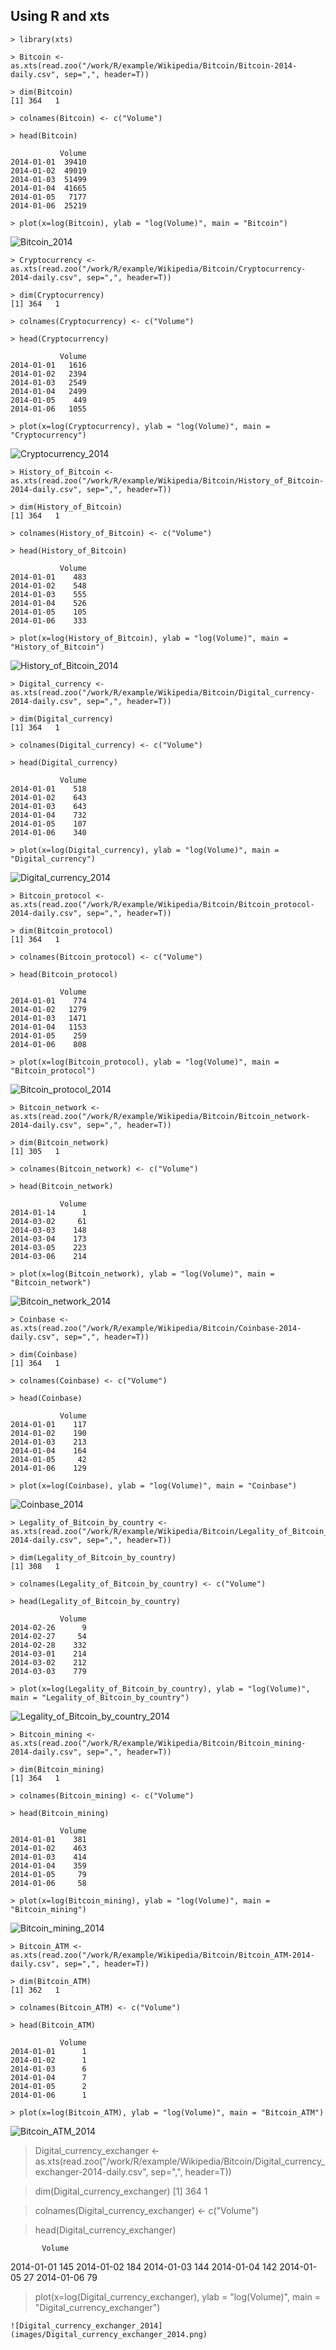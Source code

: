 ## Using R and xts

~~~
> library(xts)

> Bitcoin <- as.xts(read.zoo("/work/R/example/Wikipedia/Bitcoin/Bitcoin-2014-daily.csv", sep=",", header=T))

> dim(Bitcoin)
[1] 364   1

> colnames(Bitcoin) <- c("Volume")

> head(Bitcoin)

           Volume
2014-01-01  39410
2014-01-02  49019
2014-01-03  51499
2014-01-04  41665
2014-01-05   7177
2014-01-06  25219

> plot(x=log(Bitcoin), ylab = "log(Volume)", main = "Bitcoin")
~~~
![Bitcoin_2014](images/Bitcoin_2014.png)


~~~
> Cryptocurrency <- as.xts(read.zoo("/work/R/example/Wikipedia/Bitcoin/Cryptocurrency-2014-daily.csv", sep=",", header=T))

> dim(Cryptocurrency)
[1] 364   1

> colnames(Cryptocurrency) <- c("Volume")

> head(Cryptocurrency)

           Volume
2014-01-01   1616
2014-01-02   2394
2014-01-03   2549
2014-01-04   2499
2014-01-05    449
2014-01-06   1055

> plot(x=log(Cryptocurrency), ylab = "log(Volume)", main = "Cryptocurrency")
~~~
![Cryptocurrency_2014](images/Cryptocurrency_2014.png)


~~~
> History_of_Bitcoin <- as.xts(read.zoo("/work/R/example/Wikipedia/Bitcoin/History_of_Bitcoin-2014-daily.csv", sep=",", header=T))

> dim(History_of_Bitcoin)
[1] 364   1

> colnames(History_of_Bitcoin) <- c("Volume")

> head(History_of_Bitcoin)

           Volume
2014-01-01    483
2014-01-02    548
2014-01-03    555
2014-01-04    526
2014-01-05    105
2014-01-06    333

> plot(x=log(History_of_Bitcoin), ylab = "log(Volume)", main = "History_of_Bitcoin")
~~~
![History_of_Bitcoin_2014](images/History_of_Bitcoin_2014.png)


~~~
> Digital_currency <- as.xts(read.zoo("/work/R/example/Wikipedia/Bitcoin/Digital_currency-2014-daily.csv", sep=",", header=T))

> dim(Digital_currency)
[1] 364   1

> colnames(Digital_currency) <- c("Volume")

> head(Digital_currency)

           Volume
2014-01-01    518
2014-01-02    643
2014-01-03    643
2014-01-04    732
2014-01-05    107
2014-01-06    340

> plot(x=log(Digital_currency), ylab = "log(Volume)", main = "Digital_currency")
~~~
![Digital_currency_2014](images/Digital_currency_2014.png)


~~~
> Bitcoin_protocol <- as.xts(read.zoo("/work/R/example/Wikipedia/Bitcoin/Bitcoin_protocol-2014-daily.csv", sep=",", header=T))

> dim(Bitcoin_protocol)
[1] 364   1

> colnames(Bitcoin_protocol) <- c("Volume")

> head(Bitcoin_protocol)

           Volume
2014-01-01    774
2014-01-02   1279
2014-01-03   1471
2014-01-04   1153
2014-01-05    259
2014-01-06    808

> plot(x=log(Bitcoin_protocol), ylab = "log(Volume)", main = "Bitcoin_protocol")
~~~
![Bitcoin_protocol_2014](images/Bitcoin_protocol_2014.png)


~~~
> Bitcoin_network <- as.xts(read.zoo("/work/R/example/Wikipedia/Bitcoin/Bitcoin_network-2014-daily.csv", sep=",", header=T))

> dim(Bitcoin_network)
[1] 305   1

> colnames(Bitcoin_network) <- c("Volume")

> head(Bitcoin_network)

           Volume
2014-01-14      1
2014-03-02     61
2014-03-03    148
2014-03-04    173
2014-03-05    223
2014-03-06    214

> plot(x=log(Bitcoin_network), ylab = "log(Volume)", main = "Bitcoin_network")
~~~
![Bitcoin_network_2014](images/Bitcoin_network_2014.png)


~~~
> Coinbase <- as.xts(read.zoo("/work/R/example/Wikipedia/Bitcoin/Coinbase-2014-daily.csv", sep=",", header=T))

> dim(Coinbase)
[1] 364   1

> colnames(Coinbase) <- c("Volume")

> head(Coinbase)

           Volume
2014-01-01    117
2014-01-02    190
2014-01-03    213
2014-01-04    164
2014-01-05     42
2014-01-06    129

> plot(x=log(Coinbase), ylab = "log(Volume)", main = "Coinbase")
~~~
![Coinbase_2014](images/Coinbase_2014.png)


~~~
> Legality_of_Bitcoin_by_country <- as.xts(read.zoo("/work/R/example/Wikipedia/Bitcoin/Legality_of_Bitcoin_by_country-2014-daily.csv", sep=",", header=T))

> dim(Legality_of_Bitcoin_by_country)
[1] 308   1

> colnames(Legality_of_Bitcoin_by_country) <- c("Volume")

> head(Legality_of_Bitcoin_by_country)

           Volume
2014-02-26      9
2014-02-27     54
2014-02-28    332
2014-03-01    214
2014-03-02    212
2014-03-03    779

> plot(x=log(Legality_of_Bitcoin_by_country), ylab = "log(Volume)", main = "Legality_of_Bitcoin_by_country")
~~~
![Legality_of_Bitcoin_by_country_2014](images/Legality_of_Bitcoin_by_country_2014.png)


~~~
> Bitcoin_mining <- as.xts(read.zoo("/work/R/example/Wikipedia/Bitcoin/Bitcoin_mining-2014-daily.csv", sep=",", header=T))

> dim(Bitcoin_mining)
[1] 364   1

> colnames(Bitcoin_mining) <- c("Volume")

> head(Bitcoin_mining)

           Volume
2014-01-01    381
2014-01-02    463
2014-01-03    414
2014-01-04    359
2014-01-05     79
2014-01-06     58

> plot(x=log(Bitcoin_mining), ylab = "log(Volume)", main = "Bitcoin_mining")
~~~
![Bitcoin_mining_2014](images/Bitcoin_mining_2014.png)


~~~
> Bitcoin_ATM <- as.xts(read.zoo("/work/R/example/Wikipedia/Bitcoin/Bitcoin_ATM-2014-daily.csv", sep=",", header=T))

> dim(Bitcoin_ATM)
[1] 362   1

> colnames(Bitcoin_ATM) <- c("Volume")

> head(Bitcoin_ATM)

           Volume
2014-01-01      1
2014-01-02      1
2014-01-03      6
2014-01-04      7
2014-01-05      2
2014-01-06      1

> plot(x=log(Bitcoin_ATM), ylab = "log(Volume)", main = "Bitcoin_ATM")
~~~
![Bitcoin_ATM_2014](images/Bitcoin_ATM_2014.png)


> Digital_currency_exchanger <- as.xts(read.zoo("/work/R/example/Wikipedia/Bitcoin/Digital_currency_exchanger-2014-daily.csv", sep=",", header=T))

> dim(Digital_currency_exchanger)
[1] 364   1

> colnames(Digital_currency_exchanger) <- c("Volume")

> head(Digital_currency_exchanger)

           Volume
2014-01-01    145
2014-01-02    184
2014-01-03    144
2014-01-04    142
2014-01-05     27
2014-01-06     79

> plot(x=log(Digital_currency_exchanger), ylab = "log(Volume)", main = "Digital_currency_exchanger")
~~~
![Digital_currency_exchanger_2014](images/Digital_currency_exchanger_2014.png)
